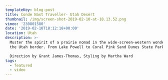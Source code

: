 ```yaml
---
templateKey: blog-post
title: Conde Nast Traveller- Utah Desert
thumbnail: /img/screen-shot-2019-02-10-at-18.13.52.png
vimeo: '230801580'
date: '2019-02-10T18:12:18+00:00'
location: Utah
description: >-
  Muster the spirit of a prairie nomad in the wide-screen-western wonderland of
  the Utah border. From Lake Powell to Coral Pink Sand Dunes State Park

  Direction by Grant James-Thomas, Styling by Martha Ward
tags:
  - featured
  - video
---
```


